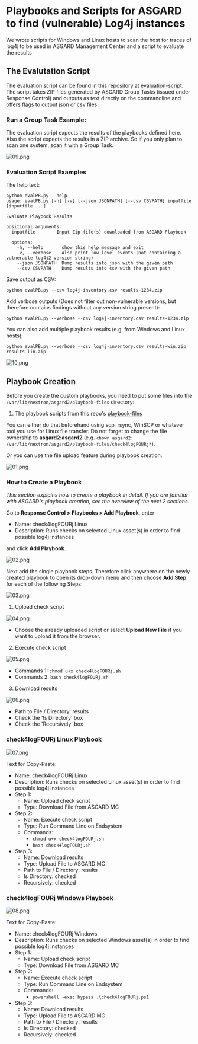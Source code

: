 # Playbooks and Scripts for ASGARD to find (vulnerable) Log4j instances
We wrote scripts for Windows and Linux hosts to scan the host for traces of log4j to be used in ASGARD Management Center and a script to evaluate the results

## The Evalutation Script
The evaluation script can be found in this repository at [evaluation-script](evaluation-script). The script takes ZIP files generated by ASGARD Group Tasks (issued under Response Control)
and outputs as text directly on the commandline and offers flags to output json or csv files.

### Run a Group Task Example:

The evaluation script expects the results of the playbooks defined here. Also the script expects the results in a ZIP archive. So if you only plan to scan one system, scan it with a Group Task.

![09.png](img/09.png)

### Evaluation Script Examples

The help text:

```none
python evalPB.py --help
usage: evalPB.py [-h] [-v] [--json JSONPATH] [--csv CSVPATH] inputfile [inputfile ...]

Evaluate Playbook Results

positional arguments:
  inputfile        Input Zip file(s) downloaded from ASGARD Playbook

  options:
    -h, --help       show this help message and exit
    -v, --verbose    Also print low level events (not containing a vulnerable log4j2 version string)
    --json JSONPATH  Dump results into json with the given path
    --csv CSVPATH    Dump results into csv with the given path
```

Save output as CSV:

```none
python evalPB.py --csv log4j-inventory.csv results-1234.zip
```

Add verbose outputs (Does not filter out non-vulnerable versions, but therefore contains findings without any version string present):

```none
python evalPB.py --verbose --csv log4j-inventory.csv results-1234.zip
```

You can also add multiple playbook results (e.g. from Windows and Linux hosts):
```none
python evalPB.py --verbose --csv log4j-inventory.csv results-win.zip results-lin.zip
```

![10.png](img/10.png)

## Playbook Creation
Before you create the custom playbooks, you need to put some files into the `/var/lib/nextron/asgard2/playbook-files` directory:

1. The playbook scripts from this repo's [playbook-files](playbook-files)

You can either do that beforehand using scp, rsync, WinSCP or whatever tool you use for Linux file transfer. Do not forget to change the file ownership to **asgard2:asgard2**
(e.g. `chown asgard2: /var/lib/nextron/asgard2/playbook-files/check4logFOURj*`).

Or you can use the file upload feature during playbook creation:

![01.png](img/01.png)

### How to Create a Playbook
*This section explains how to create a playbook in detail. If you are familiar with ASGARD's playbook creation, see the overview of the next 2 sections.*

Go to **Response Control > Playbooks > Add Playbook**, enter
* Name: check4logFOURj Linux
* Description: Runs checks on selected Linux asset(s) in order to find possible log4j instances

and click **Add Playbook**.

![02.png](img/02.png)

Next add the single playbook steps. Therefore click anywhere on the newly created playbook to open its drop-down menu and then choose **Add Step** for each of the following Steps:

![03.png](img/03.png)

1. Upload check script

![04.png](img/04.png)

- Choose the already uploaded script or select **Upload New File** if you want to upload it from the browser.

2. Execute check script

![05.png](img/05.png)

- Commands 1: `chmod u+x check4logFOURj.sh`
- Commands 2: `bash check4logFOURj.sh`
    
3. Download results 

![06.png](img/06.png)

- Path to File / Directory: results
- Check the 'Is Directory' box
- Check the 'Recursively' box

### check4logFOURj Linux Playbook

![07.png](img/07.png)

Text for Copy-Paste:
* Name: check4logFOURj Linux
* Description: Runs checks on selected Linux asset(s) in order to find possible log4j instances
* Step 1:
	* Name: Upload check script
    * Type: Download File from ASGARD MC
* Step 2:
	* Name: Execute check script
    * Type: Run Command Line on Endsystem
    * Commands:
        - `chmod u+x check4logFOURj.sh`
        - `bash check4logFOURj.sh`
* Step 3:
	* Name: Download results
    * Type: Upload File to ASGARD MC
    * Path to File / Directory: results
    * Is Directory: checked
    * Recursively: checked

### check4logFOURj Windows Playbook

![08.png](img/08.png)

Text for Copy-Paste:
* Name: check4logFOURj Windows
* Description: Runs checks on selected Windows asset(s) in order to find possible log4j instances
* Step 1:
	* Name: Upload check script
    * Type: Download File from ASGARD MC
* Step 2:
	* Name: Execute check script
    * Type: Run Command Line on Endsystem
    * Commands:
        - `powershell -exec bypass .\check4logFOURj.ps1`
* Step 3:
	* Name: Download results
    * Type: Upload File to ASGARD MC
    * Path to File / Directory: results
    * Is Directory: checked
    * Recursively: checked
